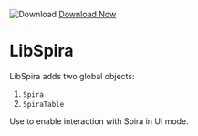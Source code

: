 ![Download](https://github.githubassets.com/images/icons/emoji/unicode/23ec.png?v8) [Download Now](https://inflectra.github.io/DownGit/#/home?url=https://github.com/Inflectra/rapise-powerpack/tree/master/SpiraLib)

# LibSpira

LibSpira adds two global objects:

1. `Spira`
2. `SpiraTable`

Use to enable interaction with Spira in UI mode.


